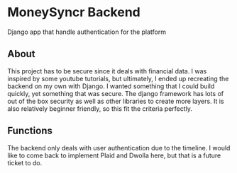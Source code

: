 # MoneySyncr Backend

Django app that handle authentication for the platform

## About

This project has to be secure since it deals with financial data. I was inspired by some youtube tutorials, but ultimately, I ended up recreating the backend on my own with Django. I wanted something that I could build quickly, yet something that was secure. The django framework has lots of out of the box security as well as other libraries to create more layers. It is also relatively beginner friendly, so this fit the criteria perfectly.

## Functions

The backend only deals with user authentication due to the timeline. I would like to come back to implement Plaid and Dwolla here, but that is a future ticket to do.
